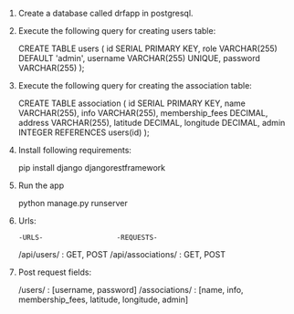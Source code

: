 1.  Create a database called drfapp in postgresql.

2.  Execute the following query for creating users table:

    CREATE TABLE users (
    id SERIAL PRIMARY KEY,
    role VARCHAR(255) DEFAULT 'admin',
    username VARCHAR(255) UNIQUE,
    password VARCHAR(255)
    );

3.  Execute the following query for creating the association table:

    CREATE TABLE association (
    id SERIAL PRIMARY KEY,
    name VARCHAR(255),
    info VARCHAR(255),
    membership_fees DECIMAL,
    address VARCHAR(255),
    latitude DECIMAL,
    longitude DECIMAL,
    admin INTEGER REFERENCES users(id)
    );

4.  Install following requirements:

    pip install django djangorestframework

5.  Run the app

    python manage.py runserver

6.  Urls:

        -URLS- 			        -REQUESTS-

    /api/users/ : GET, POST
    /api/associations/ : GET, POST

7.  Post request fields:

    /users/ : [username, password]
    /associations/ : [name, info, membership_fees, latitude, longitude, admin]
